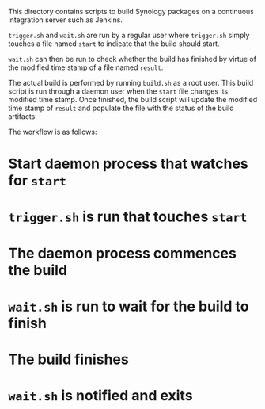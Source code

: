 This directory contains scripts to build Synology packages on a continuous 
integration server such as Jenkins.

`trigger.sh` and `wait.sh` are run by a regular user where `trigger.sh`
simply touches a file named `start` to indicate that the build should start.

`wait.sh` can then be run to check whether the build has finished by virtue
of the modified time stamp of a file named `result`.

The actual build is performed by running `build.sh` as a root user. This
build script is run through a daemon user when the `start` file changes its
modified time stamp. Once finished, the build script will update the modified
time stamp of `result` and populate the file with the status of the build 
artifacts.

The workflow is as follows:
# Start daemon process that watches for `start`
# `trigger.sh` is run that touches `start`
# The daemon process commences the build
# `wait.sh` is run to wait for the build to finish
# The build finishes
# `wait.sh` is notified and exits

